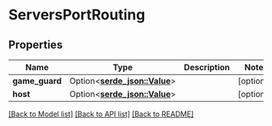 # ServersPortRouting

## Properties

Name | Type | Description | Notes
------------ | ------------- | ------------- | -------------
**game_guard** | Option<[**serde_json::Value**](.md)> |  | [optional]
**host** | Option<[**serde_json::Value**](.md)> |  | [optional]

[[Back to Model list]](../README.md#documentation-for-models) [[Back to API list]](../README.md#documentation-for-api-endpoints) [[Back to README]](../README.md)


